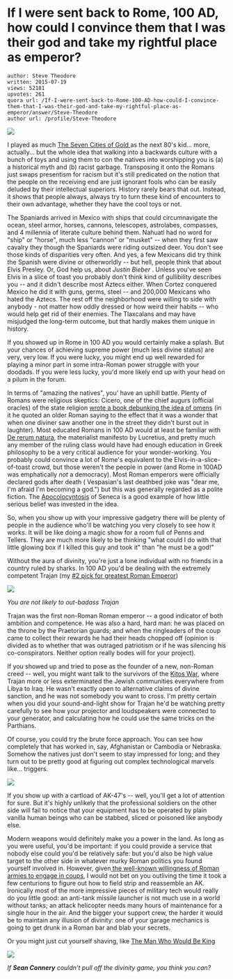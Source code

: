 # If I were sent back to Rome, 100 AD, how could I convince them that I was their god and take my rightful place as emperor?

	author: Steve Theodore
	written: 2015-07-19
	views: 52181
	upvotes: 261
	quora url: /If-I-were-sent-back-to-Rome-100-AD-how-could-I-convince-them-that-I-was-their-god-and-take-my-rightful-place-as-emperor/answer/Steve-Theodore
	author url: /profile/Steve-Theodore


![](https://qph.fs.quoracdn.net/main-qimg-51fd0707338ef270283c13881dd57c40)

I played as much [The Seven Cities of Gold ](https://en.wikipedia.org/wiki/The_Seven_Cities_of_Gold_(video_game))as the next 80's kid... more, actually... but the whole idea that walking into a backwards culture with a bunch of toys and using them to con the natives into worshipping you is (a) a historical myth and (b) racist garbage. Transposing it onto the Romans just swaps presentism for racism but it's still predicated on the notion that the people on the receiving end are just ignorant fools who can be easily deluded by their intellectual superiors. History rarely bears that out. Instead, it shows that people always, always try to turn these kind of encounters to their own advantage, whether they have the cool toys or not.

The Spaniards arrived in Mexico with ships that could circumnavigate the ocean, steel armor, horses, cannons, telescopes, astrolabes, compasses, and 4 millennia of literate culture behind them. Nahuatl had no word for "ship" or "horse", much less "cannon" or "musket" -- when they first saw cavalry they though the Spaniards were riding outsized deer. You don't see those kinds of disparities very often. And yes, a few Mexicans did try think the Spanish were divine or otherworldly -- but hell, people think that about Elvis Presley. Or, God help us, about _Justin Bieber_ . Unless you've seen Elvis in a slice of toast you probably don't think kind of gullibility describes you -- and it didn't describe most Aztecs either. When Cortez conquered Mexico he did it with guns, germs, steel -- and 200,000 Mexicans who hated the Aztecs. The rest off the neighborhood were willing to side with anybody - not matter how oddly dressed or how weird their habits -- who would help get rid of their enemies. The Tlaxcalans and may have misjudged the long-term outcome, but that hardly makes them unique in history.

If you showed up in Rome in 100 AD you would certainly make a splash. But your chances of achieving supreme power (much less divine status) are very, very low. If you were lucky, you might end up well rewarded for playing a minor part in some intra-Roman power struggle with your doodads. If you were less lucky, you'd more likely end up with your head on a pilum in the forum.

In terms of "amazing the natives", you' have an uphill battle. Plenty of Romans were religious skeptics: Cicero, one of the chief augurs (official oracles) of the state religion [wrote a book debunking the idea of omens](https://en.wikipedia.org/wiki/De_Divinatione) (in it he quoted an older Roman saying to the effect that it was a wonder that when one diviner saw another one in the street they didn't burst out in laughter). Most educated Romans in 100 AD would at least be familiar with [De rerum natura](https://en.wikipedia.org/wiki/De_rerum_natura), the materialist manifesto by Lucretius, and pretty much any member of the ruling class would have had enough education in Greek philosophy to be a very critical audience for your wonder-working. You probably could convince a lot of Rome's equivalent to the Elvis-in-a-slice-of-toast crowd, but those weren't the people in power (and Rome in 100AD was emphatically _not_  a democracy). Most Roman emperors were officially declared gods after death ( Vespasian's last deathbed joke was "dear me, I'm afraid I'm becoming a god.") but this was generally regarded as a polite fiction. The [Apocolocyntosis](http://www.gutenberg.org/files/10001/10001-h/10001-h.htm) of Seneca is a good example of how little serious belief was invested in the idea.

So, when you show up with your impressive gadgetry there will be plenty of people in the audience who'll be watching you very closely to see how it works. It will be like doing a magic show for a room full of Penns and Tellers. They are much more likely to be thinking "what could I do with that little glowing box if I killed this guy and took it" than "he must be a god!"

Without the aura of divinity, you're just a lone individual with no friends in a country ruled by sharks. In 100 AD you'd be dealing with the extremely competent Trajan (my [#2 pick for greatest Roman Emperor](http://www.quora.com/Who-was-the-greatest-Roman-Emperor/answer/Steve-Theodore?srid=zLvM&share=1))

![](https://qph.fs.quoracdn.net/main-qimg-13130f47e9ea9fa594ba188d91153025-c)

_You are not likely to out-badass Trajan_ 

Trajan was the first non-Roman Roman emperor -- a good indicator of both ambition and competence. He was also a hard, hard man: he was placed on the throne by the Praetorian guards; and when the ringleaders of the coup came to collect their rewards he had their heads chopped off (opinion is divided as to whether that was outraged patriotism or if he was silencing his co-conspirators. Neither option really bodes will for your project).

If you showed up and tried to pose as the founder of a new, non-Roman creed -- well, you might want talk to the survivors of the [Kitos War](https://en.wikipedia.org/wiki/Kitos_War), where Trajan more or less exterminated the Jewish communities everywhere from Libya to Iraq. He wasn't exactly open to alternative claims of divine sanction, and he was not somebody you want to cross. I'm pretty certain when you did your sound-and-light show for Trajan he'd be watching pretty carefully to see how your projector and loudspeakers were connected to your generator, and calculating how he could use the same tricks on the Parthians.

Of course, you could try the brute force approach. You can see how completely that has worked in, say, Afghanistan or Cambodia or Nebraska. Somehow the natives just don't seem to stay impressed for long; and they turn out to be pretty good at figuring out complex technological marvels like... triggers.

![](https://qph.fs.quoracdn.net/main-qimg-794d8a7475a6beb46783f42f3536449f-c)

If you show up with a cartload of AK-47's -- well, you'll get a lot of attention for sure. But it's highly unlikely that the professional soldiers on the other side will fail to notice that your equipment has to be operated by plain vanilla human beings who can be stabbed, sliced or poisoned like anybody else.

Modern weapons would definitely make you a power in the land. As long as you were useful, you'd be important: if you could provide a service that nobody else could you'd be relatively safe: but you'd also be high value target to the other side in whatever murky Roman politics you found yourself involved in. However, given[ the well-known willingness of Roman armies to engage in coups](https://www.quora.com/Why-was-the-Roman-succession-so-violent-Why-werent-they-able-to-establish-a-functional-succession-system-like-other-large-empires), I would not bet on you outliving the time it took a few centurions to figure out how to field strip and reassemble an AK. Ironically most of the more impressive pieces of military tech would really do you little good: an anti-tank missile launcher is not much use in a world without tanks; an attack helicopter needs many hours of maintenance for a single hour in the air. And the bigger your support crew, the harder it would be to maintain any illusion of divinity: one of your garage mechanics is going to get drunk in a Roman bar and blab your secrets.

Or you might just cut yourself shaving, like [The Man Who Would Be King](https://en.wikipedia.org/wiki/The_Man_Who_Would_Be_King)

![](https://qph.fs.quoracdn.net/main-qimg-e7702de2a0ebf5198d0b378cd53bb75d-c)

_If_ ___Sean Connery___ _couldn't pull off the divinity game, you think you can?_ 

